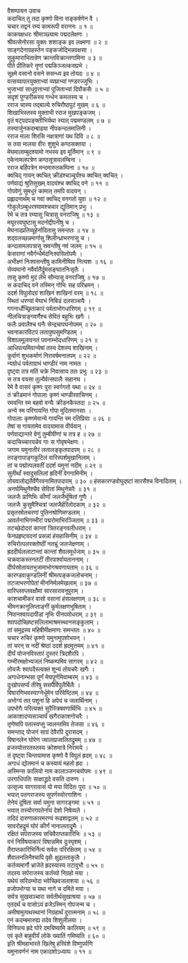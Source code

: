 वैशम्पायन उवाच  
कदाचित् तु तदा कृष्णो विना सङ्‌‌कर्षणेन वै ।  
चचार तद्वनं रम्यं कामरूपी वराननः ॥ १ ॥  
काकपक्षधरः श्रीमाञ्छ्यामः पद्मदलेक्षणः ।  
श्रीवत्सेनोरसा युक्तः शशाङ्‌‌क इव लक्ष्मणा ॥ २ ॥  
साङ्‌‌गदेनाग्रहस्तेन पङ्‌‌कजोद्भिन्नवक्षसा ।  
सुकुमाराभितान्रेण क्रान्तविक्रान्तगामिना ॥ ३ ॥  
पीते प्रीतिकरे नॄणां पद्मकिञ्जल्कसप्रभे ।  
सूक्ष्मे वसानो वसने ससन्ध्य इव तोयदः ॥ ४ ॥  
वत्सव्यापारयुक्ताभ्यां व्यघ्राभ्यां गण्डरज्जुभिः ।  
भुजाभ्यां साधुवृत्ताभ्यां पूजिताभ्यां दिवौकसैः ॥ ५ ॥  
सदृशं पुण्डरीकस्य गन्धेन कमलस्य च ।  
रराज चास्य तद्बाल्ये रुचिरौष्ठपुटं मुखम् ॥ ६ ॥  
शिखाभिस्तस्य मुक्ताभी रराज मुखपङ्‌‌कजम् ।  
वृतं षट्पदपङ्‌‌क्तीभिर्यथा स्यात् पद्ममण्डलम् ॥ ७ ॥  
तस्यार्जुनकदम्बाढ्या नीपकन्दलमालिनी ।  
रराज माला शिरसि नक्षत्राणां यथ दिवि ॥ ८ ॥  
स तया मालया वीरः शुशुभे कण्ठसक्तया ।  
मेघमालाम्बुदश्यामो नभस्य इव मूर्तिमान् ॥ ९ ॥  
एकेनामलपत्रेण कण्ठसूत्रावलम्बिना ।  
रराज बर्हिपत्रेन मन्दमारुतकम्पिना ॥ १० ॥  
क्वचिद्‌ गायन् क्वचित् क्रीडंश्चञ्चूर्यंश्च क्वचित् क्वचित् ।  
पर्णवाद्यं श्रुतिसुखम् वादयंश्च क्वचिद् वने ॥ ११ ॥  
गोपवेणुं सुमधुरं कामात् तमपि वादयन् ।  
प्रह्लादनार्थम् च गवां क्वचिद् वनगतो युवा ॥ १२ ॥  
गोकुलेऽम्बुधरश्यामश्चचार द्युतिमान् प्रभुः ।  
रेमे च तत्र रम्यासु चित्रासु वनराजिषु ॥ १३ ॥  
मयूररवघुष्टासु मदनोद्दीपनीषु च ।  
मेघनादप्रतिव्यूहेर्नादितासु समन्ततः ॥ १४ ॥  
शद्‌वलच्छन्नमार्गासु शिलीन्ध्राभरणासु च ।  
कन्दलामलपत्रासु स्रवन्तीषु नवं जलम् ॥ १५ ॥  
केसराणां नवैर्गन्धैर्मदनिःश्वसितोपमैः ।  
अभीक्ष्णं निःश्वसन्तीषु कामिनीष्विव नित्यशः ॥ १६ ॥  
सेव्यमानो नवैर्वातैर्द्रुमसङ्‌‌घातनिःसृतैः ।  
तासु कृष्णो मुदं लेभे सौम्यासु वनराजिषु ॥ १७ ॥  
स कदाचिद् वने तस्मिन् गोभिः सह परिभ्रमन् ।  
ददर्श विपुलोदग्रं शाखिनं शाखिनां वरम् ॥ १८ ॥  
स्थितं धरण्यां मेघाभं निबिडं दलसञ्चयैः ।  
गगनार्धोच्छ्रिताकारं पर्वताभोगधारिणम् ॥ १९ ॥  
नीलचित्राङ्‌‌गवर्णैश्च सेवितं बहुभिः खगैः ।  
फलैः प्रवालैश्च घनैः सेन्द्रचापघनोपमम् ॥ २० ॥  
भवनाकारविटपं लतापुष्पसुमण्डितम् ।  
विशालमूलावनतं पवनाम्भोदधारिणम् ॥ २१ ॥  
आधिपत्यमिवान्येषां तस्य देशस्य शाखिनाम् ।  
कुर्वाणं शुभकर्माणं निरावर्षमनातपम् ॥ २२ ॥  
न्यग्रोधं पर्वताग्राभं भाण्डीरं नाम नामतः ।  
दृष्ट्वा तत्र मतिं चक्रे निवासाय ततः प्रभुः ॥ २३ ॥  
स तत्र वयसा तुल्यैर्वत्सपालैः सहानघ ।  
रेमे वै वासरं कृष्णः पुरा स्वर्गगतो यथा ॥ २४ ॥  
तं क्रीडमानं गोपालाः कृष्णं भाण्डीरवासिनम् ।  
रमयन्ति स्म बहवो वन्यैः क्रीडनकैस्तदा ॥ २५ ॥  
अन्ये स्म परिगायन्ति गोपा मुदितमानसाः ।  
गोपालाः कृष्णमेवान्ये गायन्ति स्म रतिप्रियाः ॥ २६ ॥  
तेषां स गायतामेव वादयामास वीर्यवान् ।  
पर्णवाद्यान्तरे वेणुं तुम्बीवीणां च तत्र ह ॥ २७ ॥  
कदाचिच्चारयन्नेव गाः स गोवृषभेक्षणः ।  
जगाम यमुनातीरं लतालङ्‌‌कृतपादपम् ॥ २८ ॥  
तरङ्‌‌गापाङ्‌‌गकुटिलं वारिस्पर्शमुखानिलाम् ।  
तां च पद्मोत्पलवतीं ददर्श यमुनां नदीम् ॥ २९ ॥  
सुतीर्थां स्वादुसलिलां ह्रदिनीं वेगगामिनीम् ।  
तोयवातोद्यतैर्वेगैरवनामितपादपाम् ॥ ३० ॥
हंसकारण्डवोघुद्ष्टां सारसैश्च विनादिताम् ।  
अनर्घमिथुनैश्चैव सेवितां मिथुनेचरैः ॥ ३१ ॥  
जलजैः प्राणिभिः कीर्णां जलजैर्भूषितां गुणैः ।  
जलजैः कुसुमैश्चित्रां जलजैर्हरितोदकाम् ॥ ३२ ॥  
प्रसृतस्रोतचरणां पुलिनश्रोणिमण्डलाम् ।  
आवर्तनाभिगम्भीरां पद्मरोमाभिरञ्जिताम् ॥ ३३ ॥  
तटच्छेदोदरां कान्तां त्रितरङ्‌‌गवलीधराम् ।  
फेनप्रहृष्टवदनां प्रसन्नां हंसहासिनीम् ॥ ३४ ॥  
रुचिरोत्पलरक्तोष्ठीं नतभ्रूं जलजेक्षणाम् ।  
ह्रददीर्घललाटान्तां कान्तां शैवलमूर्धजाम् ॥ ३५ ॥  
चक्रवाकस्तनतटीं तीरपार्श्वायताननाम् ।  
दीर्घस्रोतायतभुजामाभोगश्रवणायताम् ॥ ३६ ॥  
कारण्डवाकुण्डलिनीं श्रीमत्पङ्‌‌कजलोचनाम् ।  
तटजाभरणोपेतां मीननिर्मलमेखलाम् ॥ ३७ ॥  
वारिप्लवप्लवक्षौमां सारसारावनूपुराम् ।  
काशचामीकरं वासो वसानां हंसलक्षणाम् ॥ ३८ ॥  
भीमनक्रानुलिप्ताङ्‌‌गीं कूर्मलक्षणभूषिताम् ।  
निपानश्वापदापीडां नृभिः पीनपयोधराम् ॥ ३९ ॥  
श्वापदोच्छिष्टसलिलामाश्रमस्थानसङ्‌‌कुलाम् ।  
तां समुद्रस्य महिषीमीक्षमाणः समन्ततः ॥ ४० ॥  
चचार रुचिरं कृष्णो यमुनामुपशोभयन् ।  
तां चरन् स नदीं श्रेष्ठां ददर्श ह्रदमुत्तमम् ॥ ४१ ॥  
दीर्घं योजनविस्तारं दुस्तरं त्रिदशैरपि ।  
गम्भीरमक्षोभ्यजलं निष्कम्पमिव सागरम् ॥ ४२ ॥  
तोयजैः श्वापदैस्त्यक्तं शून्यं तोयचरैः खगैः ।  
अगाधेनाम्भसा पूर्णं मेघपूर्णमिवाम्बरम् ॥ ४३ ॥  
दुःखोपसर्प्यं तीरेषु ससर्पैर्विपुलैर्बिलैः ।  
विषारणिभवस्याग्नेर्धूमेन परिवेष्टितम् ॥ ४४ ॥  
अभोग्यं तत् पशूनां हि अपेयं च जलार्थिनाम् ।  
उपभोगैः परित्यक्तं सुरैस्त्रिषवणार्थिभिः ॥ ४५ ॥  
आकाशादप्यसञ्चार्यं खगैराकाशगोचरैः ।  
तृणेष्वपि पतत्स्वप्सु ज्वलन्तमिव तेजसा ॥ ४६ ॥  
समन्ताद् योजनं साग्रं देवैरपि दुरासदम् ।  
विषानलेन घोरेण ज्वालाप्रज्वलितद्रुमम् ॥ ४७ ॥  
व्रजस्योत्तरतस्तस्य क्रोशमात्रे निरामये ।  
तं दृष्ट्वा चिन्तयामास कृष्णो वै विपुलं ह्रदम् ॥ ४८ ॥  
अगाधं द्योतमानं च कस्यायं महतो ह्रदः ।  
अस्मिन्स कालियो नाम कालाञ्जनचयोपमः ॥ ४९ ॥  
उरगाधिपतिः साक्षाद्ध्रदे वसति दारुणः ।  
उत्सृज्य सागरावासं यो मया विदितः पुरा ॥ ५० ॥  
भयात् पतगराजस्य सुपर्णस्योरगाशिनः ।  
तेनेयं दूषिता सर्वा यमुना सागरङ्‌‌गमा ॥ ५१ ॥  
भयात् तस्योरगपतेर्नायं देशो निषेव्यते ।  
तदिदं दारुणाकारमरण्यं रूढशाद्वलम् ॥ ५२ ॥  
सावरोहद्रुमं घोरं कीर्णं नानालताद्रुमैः ।  
रक्षितं सर्पराजस्य सचिवैराप्तकारिभिः ॥ ५३ ॥  
वनं निर्विषयाकारं विषान्नमिव दुःस्पृशम् ।  
तैराप्तकारिभिर्नित्यं सर्वतः परिरक्षितम् ॥ ५४ ॥  
शैवालनलिनैश्चापि वृक्षैः क्षुद्रलताकुलैः ।  
कर्तव्यमार्गौ भ्राजेते ह्रदस्यास्य तटावुभौ ॥ ५५ ॥  
तदस्य सर्पराजस्य कर्तव्यो निग्रहो मया ।  
यथेयं सरिदम्भोदा भवेच्छिवजलाशया ॥ ५६ ॥  
व्रजोपभोग्या च यथा नागे च दमिते मया ।  
सर्वत्र सुखसञ्चारा सर्वतीर्थसुखाश्रया ॥ ५७ ॥  
एतदर्थं च वासोऽयं व्रजेऽस्मिन् गोपजन्म च ।  
अमीषामुत्पथस्थानां निग्रहार्थं दुरात्मनाम् ॥ ५८ ॥  
एनं कदम्बमारुह्य तदेव शिशुलीलया ।  
विनिपत्य ह्रदे घोरे दमयिष्यामि कालियम् ॥ ५९ ॥  
एवं कृते बाहुवीर्यं लोके ख्यातिं गमिष्यति ॥ ६० ॥  
इति श्रीमहाभारते खिलेषु हरिवंशे विष्णुपर्वणि  
यमुनावर्णनं नाम एकादशोऽध्यायः ॥ ११ ॥
